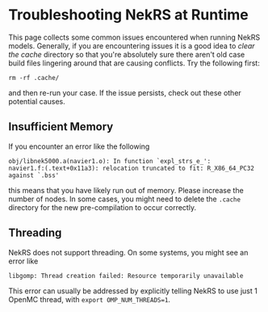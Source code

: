 # Troubleshooting NekRS at Runtime

This page collects some common issues encountered when running NekRS
models. Generally, if you are encountering issues it is a good idea to
*clear the cache* directory so that you're absolutely sure there aren't
old case build files lingering around that are causing conflicts. Try
the following first:

```
rm -rf .cache/
```

and then re-run your case. If the issue persists, check out these other
potential causes.

## Insufficient Memory

If you encounter an error like the following

```
obj/libnek5000.a(navier1.o): In function `expl_strs_e_':
navier1.f:(.text+0x11a3): relocation truncated to fit: R_X86_64_PC32 against `.bss'
```

this means that you have likely run out of memory. Please increase the number of nodes.
In some cases, you might need to delete the `.cache` directory for the new
pre-compilation to occur correctly.

## Threading

NekRS does not support threading. On some systems, you might see an error like

```
libgomp: Thread creation failed: Resource temporarily unavailable
```

This error can usually be addressed by explicitly telling NekRS to use just 1 OpenMC
thread, with `export OMP_NUM_THREADS=1`.
